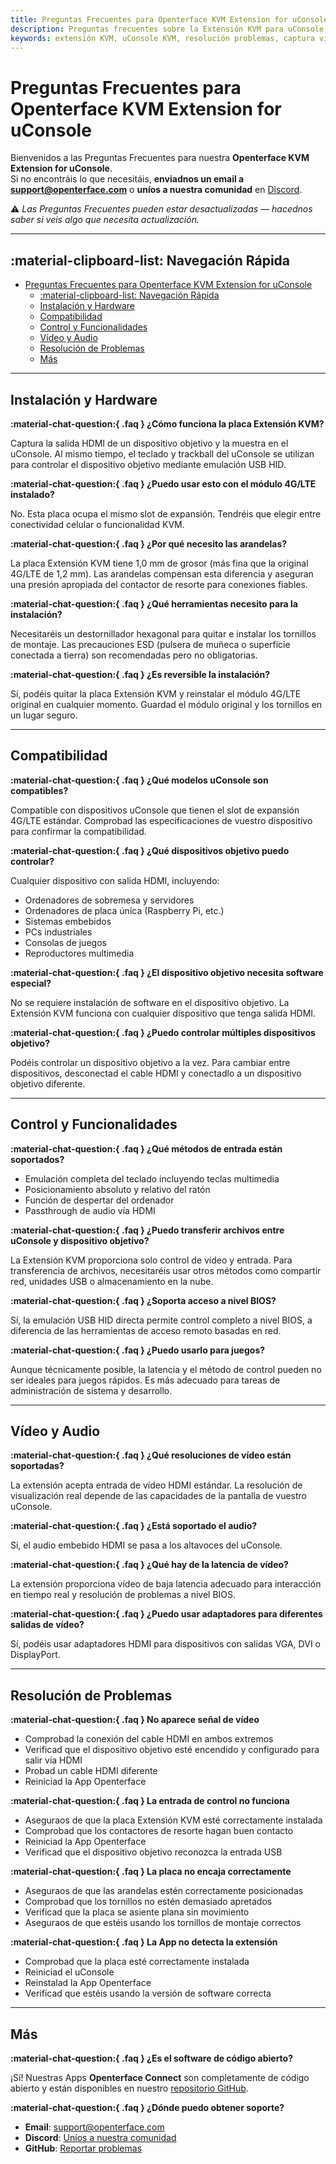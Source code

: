 ```yaml
---
title: Preguntas Frecuentes para Openterface KVM Extension for uConsole
description: Preguntas frecuentes sobre la Extensión KVM para uConsole, cubriendo funcionalidades, compatibilidad, resolución de problemas e instalación.
keywords: extensión KVM, uConsole KVM, resolución problemas, captura video, USB HID, compatibilidad, instalación
---
```


# Preguntas Frecuentes para Openterface KVM Extension for uConsole

Bienvenidos a las Preguntas Frecuentes para nuestra **Openterface KVM Extension for uConsole**.  
Si no encontráis lo que necesitáis, **enviadnos un email a [support@openterface.com](mailto:support@openterface.com)** o **uníos a nuestra comunidad** en [Discord](/discord).

⚠️ _Las Preguntas Frecuentes pueden estar desactualizadas — hacednos saber si veis algo que necesita actualización._

---

## :material-clipboard-list: Navegación Rápida

- [Preguntas Frecuentes para Openterface KVM Extension for uConsole](#preguntas-frecuentes-para-openterface-kvm-extension-for-uconsole)
  - [:material-clipboard-list: Navegación Rápida](#material-clipboard-list-navegación-rápida)
  - [Instalación y Hardware](#instalación-y-hardware)
  - [Compatibilidad](#compatibilidad)
  - [Control y Funcionalidades](#control-y-funcionalidades)
  - [Vídeo y Audio](#vídeo-y-audio)
  - [Resolución de Problemas](#resolución-de-problemas)
  - [Más](#más)

---

## Instalación y Hardware

**:material-chat-question:{ .faq } ¿Cómo funciona la placa Extensión KVM?**

Captura la salida HDMI de un dispositivo objetivo y la muestra en el uConsole. Al mismo tiempo, el teclado y trackball del uConsole se utilizan para controlar el dispositivo objetivo mediante emulación USB HID.

**:material-chat-question:{ .faq } ¿Puedo usar esto con el módulo 4G/LTE instalado?**

No. Esta placa ocupa el mismo slot de expansión. Tendréis que elegir entre conectividad celular o funcionalidad KVM.

**:material-chat-question:{ .faq } ¿Por qué necesito las arandelas?**

La placa Extensión KVM tiene 1,0 mm de grosor (más fina que la original 4G/LTE de 1,2 mm). Las arandelas compensan esta diferencia y aseguran una presión apropiada del contactor de resorte para conexiones fiables.

**:material-chat-question:{ .faq } ¿Qué herramientas necesito para la instalación?**

Necesitaréis un destornillador hexagonal para quitar e instalar los tornillos de montaje. Las precauciones ESD (pulsera de muñeca o superficie conectada a tierra) son recomendadas pero no obligatorias.

**:material-chat-question:{ .faq } ¿Es reversible la instalación?**

Sí, podéis quitar la placa Extensión KVM y reinstalar el módulo 4G/LTE original en cualquier momento. Guardad el módulo original y los tornillos en un lugar seguro.

---

## Compatibilidad

**:material-chat-question:{ .faq } ¿Qué modelos uConsole son compatibles?**

Compatible con dispositivos uConsole que tienen el slot de expansión 4G/LTE estándar. Comprobad las especificaciones de vuestro dispositivo para confirmar la compatibilidad.

**:material-chat-question:{ .faq } ¿Qué dispositivos objetivo puedo controlar?**

Cualquier dispositivo con salida HDMI, incluyendo:

- Ordenadores de sobremesa y servidores
- Ordenadores de placa única (Raspberry Pi, etc.)
- Sistemas embebidos
- PCs industriales
- Consolas de juegos
- Reproductores multimedia

**:material-chat-question:{ .faq } ¿El dispositivo objetivo necesita software especial?**

No se requiere instalación de software en el dispositivo objetivo. La Extensión KVM funciona con cualquier dispositivo que tenga salida HDMI.

**:material-chat-question:{ .faq } ¿Puedo controlar múltiples dispositivos objetivo?**

Podéis controlar un dispositivo objetivo a la vez. Para cambiar entre dispositivos, desconectad el cable HDMI y conectadlo a un dispositivo objetivo diferente.

---

## Control y Funcionalidades

**:material-chat-question:{ .faq } ¿Qué métodos de entrada están soportados?**

- Emulación completa del teclado incluyendo teclas multimedia
- Posicionamiento absoluto y relativo del ratón
- Función de despertar del ordenador
- Passthrough de audio vía HDMI

**:material-chat-question:{ .faq } ¿Puedo transferir archivos entre uConsole y dispositivo objetivo?**

La Extensión KVM proporciona solo control de vídeo y entrada. Para transferencia de archivos, necesitaréis usar otros métodos como compartir red, unidades USB o almacenamiento en la nube.

**:material-chat-question:{ .faq } ¿Soporta acceso a nivel BIOS?**

Sí, la emulación USB HID directa permite control completo a nivel BIOS, a diferencia de las herramientas de acceso remoto basadas en red.

**:material-chat-question:{ .faq } ¿Puedo usarlo para juegos?**

Aunque técnicamente posible, la latencia y el método de control pueden no ser ideales para juegos rápidos. Es más adecuado para tareas de administración de sistema y desarrollo.

---

## Vídeo y Audio

**:material-chat-question:{ .faq } ¿Qué resoluciones de vídeo están soportadas?**

La extensión acepta entrada de vídeo HDMI estándar. La resolución de visualización real depende de las capacidades de la pantalla de vuestro uConsole.

**:material-chat-question:{ .faq } ¿Está soportado el audio?**

Sí, el audio embebido HDMI se pasa a los altavoces del uConsole.

**:material-chat-question:{ .faq } ¿Qué hay de la latencia de vídeo?**

La extensión proporciona vídeo de baja latencia adecuado para interacción en tiempo real y resolución de problemas a nivel BIOS.

**:material-chat-question:{ .faq } ¿Puedo usar adaptadores para diferentes salidas de vídeo?**

Sí, podéis usar adaptadores HDMI para dispositivos con salidas VGA, DVI o DisplayPort.

---

## Resolución de Problemas

**:material-chat-question:{ .faq } No aparece señal de vídeo**

- Comprobad la conexión del cable HDMI en ambos extremos
- Verificad que el dispositivo objetivo esté encendido y configurado para salir vía HDMI
- Probad un cable HDMI diferente
- Reiniciad la App Openterface

**:material-chat-question:{ .faq } La entrada de control no funciona**

- Aseguraos de que la placa Extensión KVM esté correctamente instalada
- Comprobad que los contactores de resorte hagan buen contacto
- Reiniciad la App Openterface
- Verificad que el dispositivo objetivo reconozca la entrada USB

**:material-chat-question:{ .faq } La placa no encaja correctamente**

- Aseguraos de que las arandelas estén correctamente posicionadas
- Comprobad que los tornillos no estén demasiado apretados
- Verificad que la placa se asiente plana sin movimiento
- Aseguraos de que estéis usando los tornillos de montaje correctos

**:material-chat-question:{ .faq } La App no detecta la extensión**

- Comprobad que la placa esté correctamente instalada
- Reiniciad el uConsole
- Reinstalad la App Openterface
- Verificad que estéis usando la versión de software correcta

---

## Más

**:material-chat-question:{ .faq } ¿Es el software de código abierto?**

¡Sí! Nuestras Apps **Openterface Connect** son completamente de código abierto y están disponibles en nuestro [repositorio GitHub](https://github.com/TechxArtisanStudio/Openterface_QT).

**:material-chat-question:{ .faq } ¿Dónde puedo obtener soporte?**

- **Email**: [support@openterface.com](mailto:support@openterface.com)
- **Discord**: [Uníos a nuestra comunidad](https://discord.gg/ruAD9kcYbq)
- **GitHub**: [Reportar problemas](https://github.com/TechxArtisanStudio/Openterface_QT/issues)
